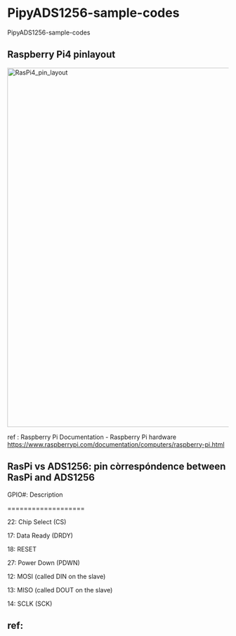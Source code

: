 # PipyADS1256-sample-codes
PipyADS1256-sample-codes

## Raspberry Pi4 pinlayout

<img width="817" alt="RasPi4_pin_layout" src="https://github.com/chibaf/PipyADS1256-sample-codes/assets/1296728/fd4e5228-b6ef-46fb-936d-341c132ba49b">

ref : Raspberry Pi Documentation - Raspberry Pi hardware https://www.raspberrypi.com/documentation/computers/raspberry-pi.html

## RasPi vs ADS1256: pin còrrespóndence between RasPi and ADS1256

GPIO#:	Description

===================

22:	Chip Select (CS)

17:	Data Ready (DRDY)

18:	RESET

27:	Power Down (PDWN)

12:	MOSI (called DIN on the slave)

13:	MISO (called DOUT on the slave)

14:	SCLK (SCK)

## ref:

